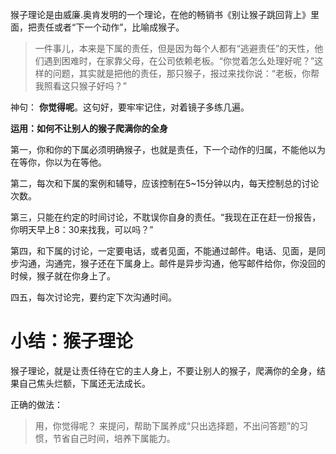 猴子理论是由威廉.奥肯发明的一个理论，在他的畅销书《别让猴子跳回背上》里面，把责任或者“下一个动作”，比喻成猴子。

> 一件事儿，本来是下属的责任，但是因为每个人都有“逃避责任”的天性，他们遇到困难时，在家靠父母，在公司依赖老板。“你觉着怎么处理好呢？”这样的问题，其实就是把他的责任，那只猴子，报过来找你说：“老板，你帮我照看这只猴子好吗？”

神句： **你觉得呢**。这句好，要牢牢记住，对着镜子多练几遍。

**运用：如何不让别人的猴子爬满你的全身**

第一，你和你的下属必须明确猴子，也就是责任，下一个动作的归属，不能他以为在等你，你以为在等他。

第二，每次和下属的案例和辅导，应该控制在5~15分钟以内，每天控制总的讨论次数。

第三，只能在约定的时间讨论，不耽误你自身的责任。“我现在正在赶一份报告，你明天早上8：30来找我，可以吗？”

第四，和下属的讨论，一定要电话，或者见面，不能通过邮件。电话、见面，是同步沟通，沟通完，猴子还在下属身上。邮件是异步沟通，他写邮件给你，你没回的时候，猴子就在你身上了。

四五，每次讨论完，要约定下次沟通时间。

# 小结：猴子理论

猴子理论，就是让责任待在它的主人身上，不要让别人的猴子，爬满你的全身，结果自己焦头烂额，下属还无法成长。

正确的做法：
> 用，你觉得呢？ 来提问，帮助下属养成“只出选择题，不出问答题”的习惯，节省自己时间，培养下属能力。
 




